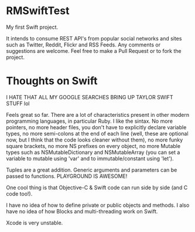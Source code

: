 RMSwiftTest
===========

My first Swift project. 

It intends to consume REST API's from popular social networks and sites such as Twitter, Reddit, Flickr and RSS Feeds. Any comments or suggestions are welcome. Feel free to make a Pull Request or to fork the project.


Thoughts on Swift
=================

I HATE THAT ALL MY GOOGLE SEARCHES BRING UP TAYLOR SWIFT STUFF lol 

Feels great so far. There are a lot of characteristics present in other modern programming languages, in particular Ruby. I like the sintax. No more pointers, no more header files, you don't have to explicitly declare variable types, no more semi-colons at the end of each line (well, these are optional now, but I think that the code looks cleaner without them), no more funky square brackets, no more NS prefixes on every object, no more Mutable types such as NSMutableDictionary and NSMutableArray (you can set a variable to mutable using 'var' and to immutable/constant using 'let').

Tuples are a great addition. Generic arguments and parameters can be passed to functions. PLAYGROUND IS AWESOME!

One cool thing is that Objective-C & Swift code can run side by side (and C code too!).

I have no idea of how to define private or public objects and methods. I also have no idea of how Blocks and multi-threading work on Swift.

Xcode is very unstable.

